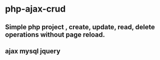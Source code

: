 # php-ajax-crud
## Simple php project , create, update, read, delete operations without page reload.
## ajax mysql jquery
